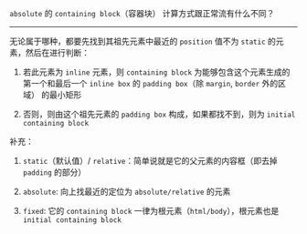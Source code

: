 `absolute` 的 `containing block`（容器块） 计算方式跟正常流有什么不同？

----


无论属于哪种，都要先找到其祖先元素中最近的 `position` 值不为 `static` 的元素，然后在进行判断：

1. 若此元素为 `inline` 元素，则 `containing block` 为能够包含这个元素生成的第一个和最后一个 `inline box` 的 `padding box`（除 `margin`, `border` 外的区域） 的最小矩形

2. 否则，则由这个祖先元素的 `padding box` 构成，如果都找不到，则为 `initial containing block`

补充：

1. `static`（默认值）/ `relative`：简单说就是它的父元素的内容框（即去掉 `padding` 的部分）

2. `absolute`: 向上找最近的定位为 `absolute/relative` 的元素

3. `fixed`: 它的 `containing block` 一律为根元素（`html/body`），根元素也是 `initial containing block`